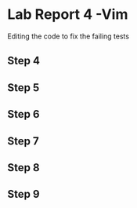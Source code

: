 # Lab Report 4 -Vim

Editing the code to fix the failing tests

## Step 4

## Step 5

## Step 6

## Step 7

## Step 8

## Step 9
